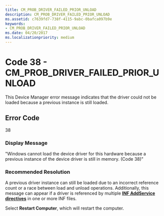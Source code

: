 ```yaml
---
title: CM_PROB_DRIVER_FAILED_PRIOR_UNLOAD
description: CM_PROB_DRIVER_FAILED_PRIOR_UNLOAD
ms.assetid: c7639fd7-738f-4115-9abc-0bafca097b9e
keywords:
- CM_PROB_DRIVER_FAILED_PRIOR_UNLOAD
ms.date: 04/20/2017
ms.localizationpriority: medium
---
```


# Code 38 - CM_PROB_DRIVER_FAILED_PRIOR_UNLOAD

This Device Manager error message indicates that the driver could not be loaded because a previous instance is still loaded.

## Error Code

38

### Display Message

"Windows cannot load the device driver for this hardware because a previous instance of the device driver is still in memory. (Code 38)"

### Recommended Resolution

A previous driver instance can still be loaded due to an incorrect reference count or a race between load and unload operations. Additionally, this message can appear if a driver is referenced by multiple [**INF AddService directives**](inf-addservice-directive.md) in one or more INF files.

Select **Restart Computer**, which will restart the computer.
